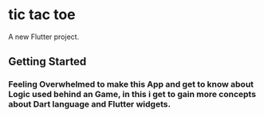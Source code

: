 # tic tac toe

A new Flutter project.

## Getting Started

### Feeling Overwhelmed to make this App and get to know about Logic used behind an Game, in this i get to gain more concepts about Dart language and Flutter widgets.
